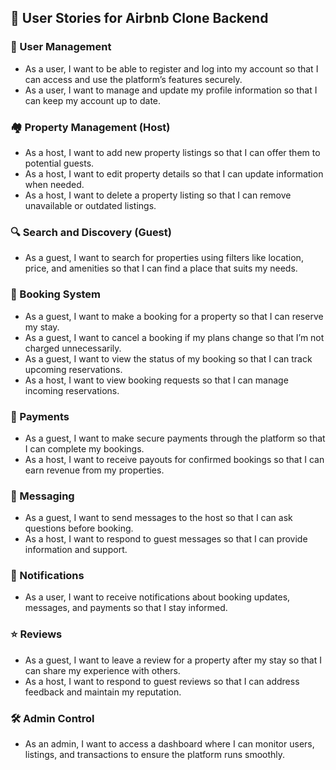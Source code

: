 ## 📝 User Stories for Airbnb Clone Backend

### 👥 User Management
- As a user, I want to be able to register and log into my account so that I can access and use the platform’s features securely.
- As a user, I want to manage and update my profile information so that I can keep my account up to date.

### 🏘️ Property Management (Host)
- As a host, I want to add new property listings so that I can offer them to potential guests.
- As a host, I want to edit property details so that I can update information when needed.
- As a host, I want to delete a property listing so that I can remove unavailable or outdated listings.

### 🔍 Search and Discovery (Guest)
- As a guest, I want to search for properties using filters like location, price, and amenities so that I can find a place that suits my needs.

### 📅 Booking System
- As a guest, I want to make a booking for a property so that I can reserve my stay.
- As a guest, I want to cancel a booking if my plans change so that I’m not charged unnecessarily.
- As a guest, I want to view the status of my booking so that I can track upcoming reservations.
- As a host, I want to view booking requests so that I can manage incoming reservations.

### 💸 Payments
- As a guest, I want to make secure payments through the platform so that I can complete my bookings.
- As a host, I want to receive payouts for confirmed bookings so that I can earn revenue from my properties.

### 💬 Messaging
- As a guest, I want to send messages to the host so that I can ask questions before booking.
- As a host, I want to respond to guest messages so that I can provide information and support.

### 🔔 Notifications
- As a user, I want to receive notifications about booking updates, messages, and payments so that I stay informed.

### ⭐ Reviews
- As a guest, I want to leave a review for a property after my stay so that I can share my experience with others.
- As a host, I want to respond to guest reviews so that I can address feedback and maintain my reputation.

### 🛠️ Admin Control
- As an admin, I want to access a dashboard where I can monitor users, listings, and transactions to ensure the platform runs smoothly.
